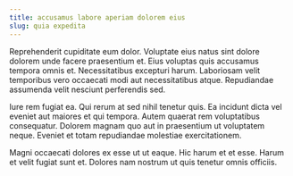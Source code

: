 ```yaml
---
title: accusamus labore aperiam dolorem eius
slug: quia expedita
---
```


Reprehenderit cupiditate eum dolor. Voluptate eius natus sint dolore dolorem unde facere praesentium et. Eius voluptas quis accusamus tempora omnis et. Necessitatibus excepturi harum. Laboriosam velit temporibus vero occaecati modi aut necessitatibus atque. Repudiandae assumenda velit nesciunt perferendis sed.

Iure rem fugiat ea. Qui rerum at sed nihil tenetur quis. Ea incidunt dicta vel eveniet aut maiores et qui tempora. Autem quaerat rem voluptatibus consequatur. Dolorem magnam quo aut in praesentium ut voluptatem neque. Eveniet et totam repudiandae molestiae exercitationem.

Magni occaecati dolores ex esse ut ut eaque. Hic harum et et esse. Harum et velit fugiat sunt et. Dolores nam nostrum ut quis tenetur omnis officiis.
